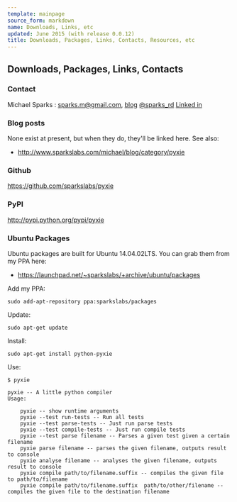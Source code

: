 ```yaml
---
template: mainpage
source_form: markdown
name: Downloads, Links, etc
updated: June 2015 (with release 0.0.12)
title: Downloads, Packages, Links, Contacts, Resources, etc
---
```

## Downloads, Packages, Links, Contacts

### Contact

Michael Sparks : <sparks.m@gmail.com>, [blog](http://www.sparkslabs.com/michael/) [@sparks_rd](http://twitter.com/sparks_rd) [Linked in](https://www.linkedin.com/pub/michael-sparks/0/1b9/a93)

### Blog posts

None exist at present, but when they do, they'll be linked here. See also:

* <http://www.sparkslabs.com/michael/blog/category/pyxie>

### Github

<https://github.com/sparkslabs/pyxie>

### PyPI

<http://pypi.python.org/pypi/pyxie>

### Ubuntu Packages

Ubuntu packages are built for Ubuntu 14.04.02LTS. You can grab them from my PPA here:

* <https://launchpad.net/~sparkslabs/+archive/ubuntu/packages>

Add my PPA:

    sudo add-apt-repository ppa:sparkslabs/packages

Update:

    sudo apt-get update

Install:

    sudo apt-get install python-pyxie

Use:

    $ pyxie

    pyxie -- A little python compiler
    Usage:

        pyxie -- show runtime arguments
        pyxie --test run-tests -- Run all tests
        pyxie --test parse-tests -- Just run parse tests
        pyxie --test compile-tests -- Just run compile tests
        pyxie --test parse filename -- Parses a given test given a certain filename
        pyxie parse filename -- parses the given filename, outputs result to console
        pyxie analyse filename -- analyses the given filename, outputs result to console
        pyxie compile path/to/filename.suffix -- compiles the given file to path/to/filename
        pyxie compile path/to/filename.suffix  path/to/other/filename -- compiles the given file to the destination filename
